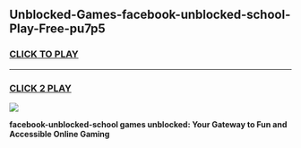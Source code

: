 
## Unblocked-Games-facebook-unblocked-school-Play-Free-pu7p5
<h3>
<a href="https://premium76.site?title=facebook-unblocked-school&ref=18A1">CLICK TO PLAY</a></h3>
<hr>

<h3>
<a href="https://premium76.site?title=facebook-unblocked-school&ref=18A1">CLICK 2 PLAY</a>
  
</h3>

<a href="https://premium76.site?title=facebook-unblocked-school&ref=18A1"><img src="https://clearcache.store/games.png"></a>


**facebook-unblocked-school games unblocked: Your Gateway to Fun and Accessible Online Gaming**
